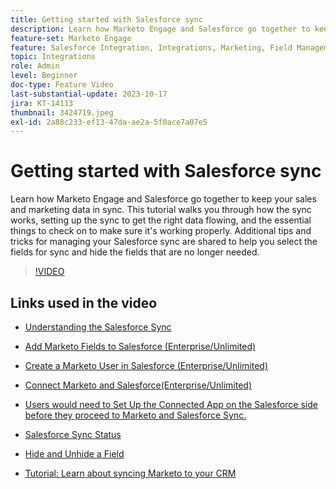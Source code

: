 ```yaml
---
title: Getting started with Salesforce sync
description: Learn how Marketo Engage and Salesforce go together to keep your sales and marketing data in sync. This tutorial walks you through how the sync works, setting up the sync to get the right data flowing, and the essential things to check on to make sure it's working properly.
feature-set: Marketo Engage
feature: Salesforce Integration, Integrations, Marketing, Field Management, Administration
topic: Integrations
role: Admin
level: Beginner
doc-type: Feature Video
last-substantial-update: 2023-10-17
jira: KT-14113
thumbnail: 3424719.jpeg
exl-id: 2a88c233-ef13-47da-ae2a-5f0ace7a07e5
---
```

# Getting started with Salesforce sync

Learn how Marketo Engage and Salesforce go together to keep your sales and marketing data in sync. This tutorial walks you through how the sync works, setting up the sync to get the right data flowing, and the essential things to check on to make sure it's working properly. Additional tips and tricks for managing your Salesforce sync are shared to help you select the fields for sync and hide the fields that are no longer needed.

>[!VIDEO](https://video.tv.adobe.com/v/3424719/?learn=on)

## Links used in the video

* [Understanding the Salesforce Sync](https://experienceleague.adobe.com/docs/marketo/using/product-docs/crm-sync/salesforce-sync/understanding-the-salesforce-sync.html)

* [Add Marketo Fields to Salesforce (Enterprise/Unlimited)](https://experienceleague.adobe.com/docs/marketo/using/product-docs/crm-sync/salesforce-sync/setup/enterprise-unlimited-edition/step-1-of-3-add-marketo-fields-to-salesforce-enterprise-unlimited.html)

* [Create a Marketo User in Salesforce (Enterprise/Unlimited)](https://experienceleague.adobe.com/docs/marketo/using/product-docs/crm-sync/salesforce-sync/setup/enterprise-unlimited-edition/step-2-of-3-create-a-salesforce-user-for-marketo-enterprise-unlimited.html)

* [Connect Marketo and Salesforce(Enterprise/Unlimited)](https://experienceleague.adobe.com/docs/marketo/using/product-docs/crm-sync/salesforce-sync/setup/enterprise-unlimited-edition/step-3-of-3-connect-marketo-and-salesforce-enterprise-unlimited.html)

* [Users would need to Set Up the Connected App on the Salesforce side before they proceed to Marketo and Salesforce Sync.](https://experienceleague.adobe.com/docs/marketo/using/product-docs/crm-sync/salesforce-sync/log-in-using-oauth-2-0.html)

* [Salesforce Sync Status](https://experienceleague.adobe.com/docs/marketo/using/product-docs/crm-sync/salesforce-sync/salesforce-sync-status.html)

* [Hide and Unhide a Field](https://experienceleague.adobe.com/docs/marketo/using/product-docs/administration/field-management/hide-and-unhide-a-field.html)

* [Tutorial: Learn about syncing Marketo to your CRM](https://experienceleague.adobe.com/docs/marketo-learn/tutorials/lead-and-data-management/crm-sync-learn.html)
